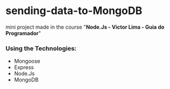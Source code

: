 # sending-data-to-MongoDB

mini project made in the course "**Node.Js - Victor Lima - Guia do Programador**"

### Using the Technologies:

* Mongoose
* Express
* Node.Js
* MongoDB